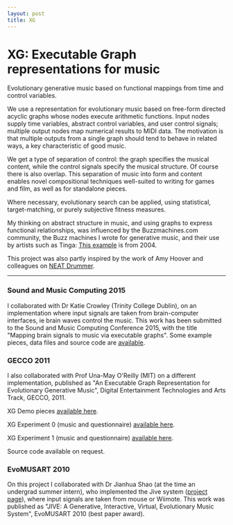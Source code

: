 ```yaml
---
layout: post
title: XG
---
```


XG: Executable Graph representations for music
========

Evolutionary generative music based on functional mappings from time
and control variables.

<p> We use a representation for evolutionary music based on free-form
   directed acyclic graphs whose nodes execute arithmetic
   functions. Input nodes supply time variables, abstract control
   variables, and user control signals; multiple output nodes map
   numerical results to MIDI data. The motivation is that multiple
   outputs from a single graph should tend to behave in related ways,
   a key characteristic of good music.

  <p>We get a type of separation of control: the graph specifies the
  musical content, while the control signals specify the musical
  structure. Of course there is also overlap. This separation of music
  into form and content enables novel compositional techniques
  well-suited to writing for games and film, as well as for standalone
  pieces.

<p> Where necessary, evolutionary search can be applied, using
  statistical, target-matching, or purely subjective fitness
  measures.

<p>My thinking on abstract structure in music, and using graphs to
  express functional relationships, was influenced by the
  Buzzmachines.com community, the Buzz machines I wrote for generative
  music, and their use by artists such as
  Tinga: <a href="https://web.archive.org/web/20160817074912/http://buzzmachines.com/viewreview.php?id=1053">This
  example</a> is from 2004.

  <p>This project was also partly inspired by the work of Amy Hoover
  and colleagues on <a href="https://web.archive.org/web/20160817074912/http://eplex.cs.ucf.edu/neatmusic/">NEAT
  Drummer</a>.

<p>

  <hr>


  <h3>Sound and Music Computing 2015</h3>

  <p> I collaborated with Dr Katie Crowley (Trinity College Dublin),
  on an implementation where input signals are taken from
  brain-computer interfaces, ie brain waves control the music. This
  work has been submitted to the Sound and Music Computing Conference
  2015, with the title "Mapping brain signals to music via executable
  graphs". Some example pieces, data files and source code
  are <a href="code/BCI_sample_pieces/">available</a>.

<h3>GECCO 2011</h3> <p> I also collaborated with Prof Una-May O'Reilly
(MIT) on a different implementation, published as "An Executable Graph
Representation for Evolutionary Generative Music", Digital
Entertainment Technologies and Arts Track, GECCO, 2011.


  <p>


XG Demo pieces <a href="code/GraphMusicDemoPieces.tgz">available here</a>.

<p>

XG Experiment 0 (music and
  questionnaire) <a href="code/GraphMusicExperiment0.tgz">available here</a>.

<p>

XG Experiment 1 (music and
  questionnaire) <a href="code/GraphMusicExperiment1.tgz">available here</a>.

<p>

  Source code available on request.

<h3>EvoMUSART 2010</h3> <p> On this project I collaborated with Dr
Jianhua Shao (at the time an undergrad summer intern), who implemented
the Jive system
(<a href="https://web.archive.org/web/20160817074912/http://sites.google.com/site/odcsssjian2009/">project
page</a>), where input signals are taken from mouse or Wiimote. This
work was published as "JIVE: A Generative, Interactive, Virtual,
Evolutionary Music System", EvoMUSART 2010 (best paper award).
</div>
